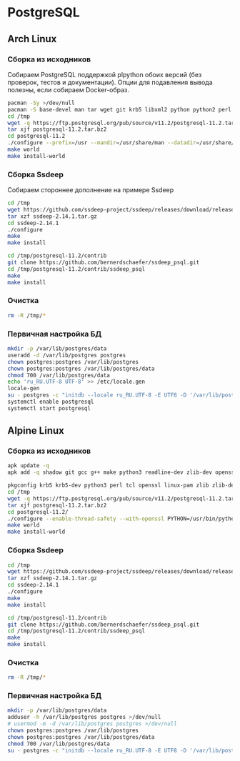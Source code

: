 # PostgreSQL

## Arch Linux
### Сборка из исходников
Собираем PostgreSQL поддержкой plpython обоих версий (без проверок, тестов и документации). Опции для подавления вывода полезны, если собираем Docker-образ.

```bash
pacman -Sy >/dev/null
pacman -S base-devel man tar wget git krb5 libxml2 python python2 perl tcl>=8.6.0 openssl>=1.0.0 pam zlib icu libldap --noconfirm --needed >/dev/null
cd /tmp
wget -q https://ftp.postgresql.org/pub/source/v11.2/postgresql-11.2.tar.bz2
tar xjf postgresql-11.2.tar.bz2
cd postgresql-11.2
./configure --prefix=/usr --mandir=/usr/share/man --datadir=/usr/share/postgresql --sysconfdir=/etc --with-gssapi --with-libxml --with-openssl --with-perl --with-python --with-tcl --with-pam --with-system-tzdata=/usr/share/zoneinfo --with-uuid=e2fs --with-icu --with-systemd --with-ldap --enable-nls --enable-thread-safety --disable-rpath PYTHON=/usr/bin/python
make world
make install-world
```

### Сборка Ssdeep
Собираем стороннее дополнение на примере Ssdeep

```bash
cd /tmp
wget https://github.com/ssdeep-project/ssdeep/releases/download/release-2.14.1/ssdeep-2.14.1.tar.gz
tar xzf ssdeep-2.14.1.tar.gz
cd ssdeep-2.14.1
./configure
make
make install

cd /tmp/postgresql-11.2/contrib
git clone https://github.com/bernerdschaefer/ssdeep_psql.git
cd /tmp/postgresql-11.2/contrib/ssdeep_psql
make
make install
```

### Очистка
```bash
rm -R /tmp/*
```

### Первичная настройка БД
```bash
mkdir -p /var/lib/postgres/data
useradd -d /var/lib/postgres postgres
chown postgres:postgres /var/lib/postgres
chown postgres:postgres /var/lib/postgres/data
chmod 700 /var/lib/postgres/data
echo 'ru_RU.UTF-8 UTF-8' >> /etc/locale.gen
locale-gen
su - postgres -c "initdb --locale ru_RU.UTF-8 -E UTF8 -D '/var/lib/postgres/data'"
systemctl enable postgresql
systemctl start postgresql
```

## Alpine Linux
### Сборка из исходников
```sh
apk update -q
apk add -q shadow git gcc g++ make python3 readline-dev zlib-dev openssl-dev

pkgconfig krb5 krb5-dev python3 perl tcl openssl linux-pam zlib zlib-dev icu icu-dev readline-dev libcrypto1.1 libldap libpq libssl1.1 libxml2 musl tzdata openssl-dev linux-pam-dev libxml2-dev openldap-dev
cd /tmp
wget -q https://ftp.postgresql.org/pub/source/v11.2/postgresql-11.2.tar.bz2
tar xjf postgresql-11.2.tar.bz2
cd postgresql-11.2/
./configure --enable-thread-safety --with-openssl PYTHON=/usr/bin/python3
make world
make install-world
```

### Сборка Ssdeep
```sh
cd /tmp
wget https://github.com/ssdeep-project/ssdeep/releases/download/release-2.14.1/ssdeep-2.14.1.tar.gz
tar xzf ssdeep-2.14.1.tar.gz
cd ssdeep-2.14.1
./configure
make
make install

cd /tmp/postgresql-11.2/contrib
git clone https://github.com/bernerdschaefer/ssdeep_psql.git
cd /tmp/postgresql-11.2/contrib/ssdeep_psql
make
make install
```

### Очистка
```sh
rm -R /tmp/*
```

### Первичная настройка БД
```bash
mkdir -p /var/lib/postgres/data
adduser -h /var/lib/postgres postgres >/dev/null
# usermod -m -d /var/lib/postgres postgres >/dev/null
chown postgres:postgres /var/lib/postgres
chown postgres:postgres /var/lib/postgres/data
chmod 700 /var/lib/postgres/data
su - postgres -c "initdb --locale ru_RU.UTF-8 -E UTF8 -D '/var/lib/postgres/data'"
```
